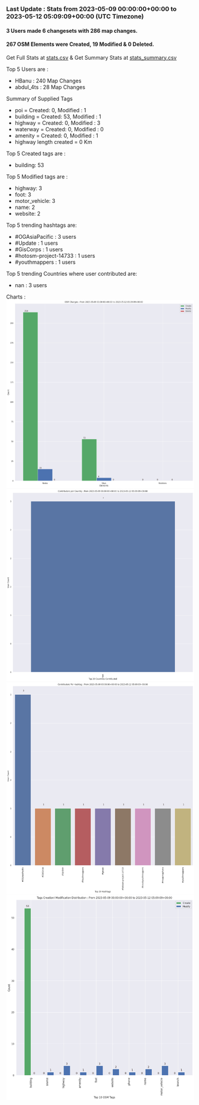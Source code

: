 ### Last Update : Stats from 2023-05-09 00:00:00+00:00 to 2023-05-12 05:09:09+00:00 (UTC Timezone)

#### 3 Users made 6 changesets with 286 map changes.
#### 267 OSM Elements were Created, 19 Modified & 0 Deleted.
Get Full Stats at [stats.csv](/stats/OGAsiaPacific/Daily/stats.csv)
 & Get Summary Stats at [stats_summary.csv](/stats/OGAsiaPacific/Daily/stats_summary.csv)

Top 5 Users are : 
- HBanu : 240 Map Changes
- abdul_4ts : 28 Map Changes

Summary of Supplied Tags
- poi = Created: 0, Modified : 1
- building = Created: 53, Modified : 1
- highway = Created: 0, Modified : 3
- waterway = Created: 0, Modified : 0
- amenity = Created: 0, Modified : 1
- highway length created = 0 Km


Top 5 Created tags are :
- building: 53


Top 5 Modified tags are :
- highway: 3
- foot: 3
- motor_vehicle: 3
- name: 2
- website: 2


Top 5 trending hashtags are:
- #OGAsiaPacific : 3 users
- #Update : 1 users
- #GisCorps : 1 users
- #hotosm-project-14733 : 1 users
- #youthmappers : 1 users


Top 5 trending Countries where user contributed are:
- nan : 3 users


 Charts : 
![Alt text](./stats_osm_changes.png) 
![Alt text](./stats_users_per_country.png) 
![Alt text](./stats_users_per_hashtag.png) 
![Alt text](./stats_tags.png) 
